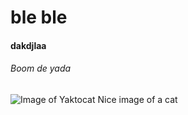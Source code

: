 # ble ble 
#### dakdjlaa
###### Boom de yada

![Image of Yaktocat](https://octodex.github.com/images/yaktocat.png)
Nice image of a cat
